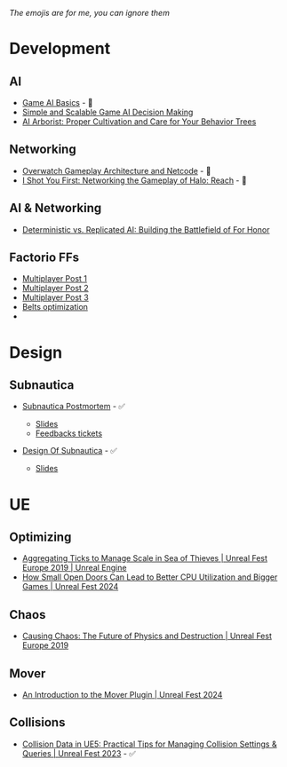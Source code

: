 *The emojis are for me, you can ignore them*

# Development
## AI
- [Game AI Basics](https://www.youtube.com/watch?v=G5A0-_4dFLg) - 💾
- [Simple and Scalable Game AI Decision Making](https://www.youtube.com/watch?v=5ZXfDFb4dzc)
- [AI Arborist: Proper Cultivation and Care for Your Behavior Trees](https://www.youtube.com/watch?v=Qq_xX1JCreI)

## Networking
- [Overwatch Gameplay Architecture and Netcode](https://www.youtube.com/watch?v=W3aieHjyNvw) - 💾
- [I Shot You First: Networking the Gameplay of Halo: Reach](https://www.youtube.com/watch?v=h47zZrqjgLc) - 💾

## AI & Networking
- [Deterministic vs. Replicated AI: Building the Battlefield of For Honor](https://www.youtube.com/watch?v=4Z0aUEBp_Os)

## Factorio FFs
- [Multiplayer Post 1](https://www.factorio.com/blog/post/fff-147)
- [Multiplayer Post 2](https://www.factorio.com/blog/post/fff-149)
- [Multiplayer Post 3](https://www.factorio.com/blog/post/fff-151)
- [Belts optimization](https://www.factorio.com/blog/post/fff-176)
- 
# Design
## Subnautica
- [Subnautica Postmortem](https://www.youtube.com/watch?v=fkjY_R7zQsM) - ✅
   - [Slides](https://docs.google.com/presentation/u/0/d/1voavbYG7Wn8Ry3ygH2AnDdUdMXfP8zR_K1SwbQ4Jkz4/mobilepresent)
   - [Feedbacks tickets](https://subnautica.unknownworlds.com/feedback/tickets)

- [Design Of Subnautica](https://youtu.be/7R-x9NSBS2Y?si=YuXyl_Sf6CUwaG8A) - ✅
   - [Slides](https://www.dropbox.com/scl/fi/o68bxot64106z5dtikblt/TheDesignOfSubnautica.zip?rlkey=toichzfxzgnl05jcwlc6do92a&dl=0)

# UE
## Optimizing
- [Aggregating Ticks to Manage Scale in Sea of Thieves | Unreal Fest Europe 2019 | Unreal Engine](https://www.youtube.com/watch?v=CBP5bpwkO54)
- [How Small Open Doors Can Lead to Better CPU Utilization and Bigger Games | Unreal Fest 2024](https://www.youtube.com/watch?v=JaCf2Qmvy18)
## Chaos
- [Causing Chaos: The Future of Physics and Destruction | Unreal Fest Europe 2019](https://www.youtube.com/watch?v=mwbSi2R49ZY)
## Mover
- [An Introduction to the Mover Plugin | Unreal Fest 2024](https://www.youtube.com/watch?v=P4IKS5k47Wg)
## Collisions
- [Collision Data in UE5: Practical Tips for Managing Collision Settings & Queries | Unreal Fest 2023](https://www.youtube.com/watch?v=xIQI6nXFygA) - ✅